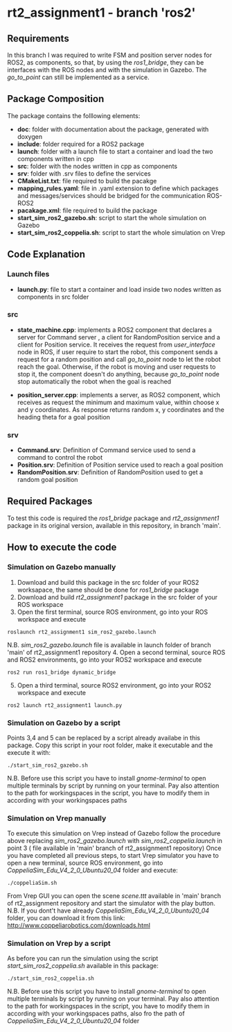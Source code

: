 # rt2_assignment1 - branch 'ros2'

## Requirements
In this branch I was required to write FSM and position server nodes for ROS2, as components, so that, by using the *ros1_bridge*, they can be interfaces with the ROS nodes and with the simulation in Gazebo. The *go_to_point* can still be implemented as a service.

## Package Composition
The package contains the folllowing elements:</br>
- **doc**: folder with documentation about the package, generated with doxygen </br>
- **include**: folder required for a ROS2 package </br>
- **launch**: folder with a launch file to start a container and load the two components written in cpp </br>
- **src**: folder with the nodes written in cpp as components</br>
- **srv**: folder with .srv files to define the services</br>
- **CMakeList.txt**: file required to build the pacakge</br>
- **mapping_rules.yaml**: file in .yaml extension to define which packages and messages/services should be bridged for the communication ROS-ROS2</br>
- **pacakage.xml**: file required to build the package</br>
- **start_sim_ros2_gazebo.sh**: script to start the whole simulation on Gazebo</br>
- **start_sim_ros2_coppelia.sh**: script to start the whole simulation on Vrep</br>

## Code Explanation

### Launch files</br>
- **launch.py**: file to start a container and load inside two nodes written as components in src folder

### src</br>
- **state_machine.cpp**: implements a ROS2 component that declares a server for Command server , a client for RandomPosition service and a client for Position service. It receives the request from *user_interface* node in ROS, if user require to start the robot, this component sends a request for a random position and call *go_to_point* node to let the robot reach the goal. Otherwise, if the robot is moving and user requests to stop it, the component doesn't do anything, because *go_to_point* node stop automatically the robot when the goal is reached 

- **position_server.cpp**: implements a server, as ROS2 component, which receives as request the minimum and maximum value, within choose x and y coordinates. As response returns random x, y coordinates and the heading theta for a goal position

### srv</br>
- **Command.srv**: Definition of Command service used to send a command to control the robot  </br>
- **Position.srv**: Definition of Position service used to reach a goal position</br>
- **RandomPosition.srv**: Definition of RandomPosition used to get a random goal position</br>

## Required Packages
To test this code is required the *ros1_bridge* package and *rt2_assignment1* package in its original version, available in this repository, in branch 'main'.

## How to execute the code
### Simulation on Gazebo manually
1. Download and build this package in the src folder of your ROS2 worksapace, the same should be done for *ros1_bridge* package
2. Download and build *rt2_assignment1* package in the src folder of your ROS workspace
3. Open the first terminal, source ROS environment, go into your ROS workspace and execute 
```
roslaunch rt2_assignment1 sim_ros2_gazebo.launch
```
N.B. *sim_ros2_gazebo.launch* file is available in launch folder of branch 'main' of rt2_assignment1 repository
4. Open a second terminal, source ROS and ROS2 environments, go into your ROS2 workspace and execute  
```
ros2 run ros1_bridge dynamic_bridge
```
5. Open a third terminal, source ROS2 environment, go into your ROS2 workspace and execute
```
ros2 launch rt2_assignment1 launch.py
```

### Simulation on Gazebo by a script
Points 3,4 and 5 can be replaced by a script already availabe in this package. Copy this script in your root folder, make it executable and the execute it with:
```
./start_sim_ros2_gazebo.sh
```
N.B. Before use this script you have to install *gnome-terminal* to open multiple terminals by script by running on your terminal. Pay also attention to the path for workingspaces in the script, you have to modify them in according with your workingspaces paths

### Simulation on Vrep manually
To execute this simulation on Vrep instead of Gazebo follow the procedure above replacing *sim_ros2_gazebo.launch* with *sim_ros2_coppelia.launch* in point 3 ( file available in 'main' branch of rt2_assignment1 repository)
Once you have completed all previous steps, to start Vrep simulator you have to open a new terminal, source ROS environment, go into *CoppeliaSim_Edu_V4_2_0_Ubuntu20_04* folder and execute:
```
./coppeliaSim.sh
```
From Vrep GUI you can open the scene *scene.ttt* available in 'main' branch of rt2_assignment repository and start the simulator with the play button.
N.B. If you dont't have already *CoppeliaSim_Edu_V4_2_0_Ubuntu20_04* folder, you can download it from this link:
http://www.coppeliarobotics.com/downloads.html

### Simulation on Vrep by a script
As before you can run the simulation using the script *start_sim_ros2_coppelia.sh* available in this package:
```
./start_sim_ros2_coppelia.sh
```
N.B. Before use this script you have to install *gnome-terminal* to open multiple terminals by script by running on your terminal. Pay also attention to the path for workingspaces in the script, you have to modify them in according with your workingspaces paths, also fro the path of *CoppeliaSim_Edu_V4_2_0_Ubuntu20_04* folder
